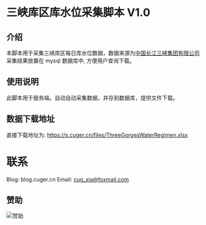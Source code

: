 # 三峡库区库水位采集脚本 V1.0
## 介绍
本脚本用于采集三峡库区每日库水位数据，数据来源为[中国长江三峡集团有限公司](http://www.ctg.com.cn/sxjt/sqqk/index.html)
采集结果放置在 mysql 数据库中, 方便用户查询下载。
## 使用说明
此脚本用于服务端。自动自动采集数据，并存到数据库，提供文件下载。

## 数据下载地址
直接下载地址为: https://s.cuger.cn/files/ThreeGorgesWaterRegimen.xlsx

# 联系
Blog: blog.cuger.cn
Email: cug_xia@foxmail.com

## 赞助
![赞助](https://blog.cuger.cn/images/pay.jpg)
